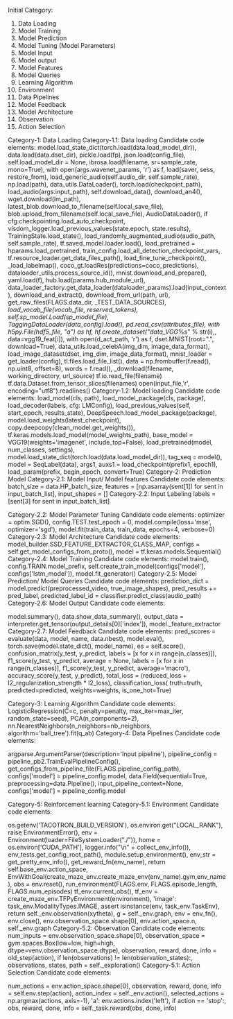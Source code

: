 Initial Category:

1.	Data Loading
2.	Model Training
3.	Model Prediction
4.	Model Tuning (Model Parameters)
5.	Model Input
6.	Model output
7.	Model Features
8.	Model Queries
9.	Learning Algorithm
10.	 Environment
11.	 Data Pipelines
12.	 Model Feedback
13.	 Model Architecture
14.	Observation
15.	Action Selection


Category-1: Data Loading
Category-1.1: Data loading
Candidate code elements:
model.load_state_dict(torch.load(data.load_model_dir)), data.load(data.dset_dir), pickle.load(fp), json.load(config_file), self.load_model_dir = None, ibrosa.load(filename, sr=sample_rate, mono=True), with open(args.wavenet_params, 'r') as f, load(saver, sess, restore_from), load_generic_audio(self.audio_dir, self.sample_rate), np.load(path), data_utils.DataLoader(), torch.load(checkpoint_path), load_audio(args.input_path), self.download_data(), download_an4(), wget.download(lm_path), latest_blob.download_to_filename(self.local_save_file), blob.upload_from_filename(self.local_save_file), AudioDataLoader(), if cfg.checkpointing.load_auto_checkpoint, visdom_logger.load_previous_values(state.epoch, state.results), TrainingState.load_state(), load_randomly_augmented_audio(audio_path, self.sample_rate), tf.saved_model.loader.load(), load_pretrained = hparams.load_pretrained, train_config.load_all_detection_checkpoint_vars, tf.resource_loader.get_data_files_path(), load_fine_tune_checkpoint(), _load_labelmap(), coco_gt.loadRes(predictions=coco_predictions), dataloader_utils.process_source_id(), mnist.download_and_prepare(), yaml.load(f), hub.load(params.hub_module_url), data_loader_factory.get_data_loader(dataloader_params).load(input_context), download_and_extract(), download_from_url(path, url), get_raw_files(FLAGS.data_dir, _TEST_DATA_SOURCES), _load_vocab_file(vocab_file, reserved_tokens), self.sp_model.Load(sp_model_file), TaggingDataLoader(data_config).load(), pd.read_csv(attributes_file), with h5py.File(hdf5_file, "a") as hf, hf.create_dataset("data_VGG_%s" % str(i),, data=vgg19_feat[i]), with open(d_act_path, 'r') as f, dset.MNIST(root=".", download=True), data_utils.load_celebA(img_dim, image_data_format), load_image_dataset(dset, img_dim, image_data_format), mnist_loader = get_loader(config), tl.files.load_file_list(), data = np.frombuffer(f.read(), np.uint8, offset=8), words = f.read(), _download(filename, working_directory, url_source)
tf.io.read_file(filename)
tf.data.Dataset.from_tensor_slices(filenames)
open(input_file,'r', encoding="utf8").readlines()
Category-1.2: Model loading
Candidate code elements:
load_model(cls, path), load_model_package(cls, package), load_decoder(labels, cfg: LMConfig), load_previous_values(self, start_epoch, results_state), DeepSpeech.load_model_package(package), model.load_weights(latest_checkpoint), copy.deepcopy(clean_model.get_weights()), tf.keras.models.load_model(model_weights_path), base_model = VGG19(weights='imagenet', include_top=False), load_pretrained(model, num_classes, settings), model.load_state_dict(torch.load(data.load_model_dir)), tag_seq = model(), model = SeqLabel(data), args1, auxs1 = load_checkpoint(prefix1, epoch1), load_param(prefix, begin_epoch, convert=True)
Category-2: Prediction Model
Category-2.1: Model Input/ Model features
Candidate code elements:
batch_size = data.HP_batch_size, features = [np.asarray(sent[1]) for sent in input_batch_list], input_shapes = []
Category-2.2: Input Labeling
labels = [sent[3] for sent in input_batch_list]

Category-2.2: Model Parameter Tuning
Candidate code elements:
optimizer = optim.SGD(), config.TEST.test_epoch = 0, model.compile(loss='mse', optimizer='sgd'), model.fit(train_data, train_data, epochs=4, verbose=0)
Category-2.3: Model Architecture
Candidate code elements:
model_builder.SSD_FEATURE_EXTRACTOR_CLASS_MAP, configs = self.get_model_configs_from_proto(), model = tf.keras.models.Sequential()
Category-2.4: Model Training
Candidate code elements:
model.train(), config.TRAIN.model_prefix, self.create_train_model(configs['model'], configs['lstm_model']), model.fit_generator()
Category-2.5: Model Prediction/ Model Queries
Candidate code elements:
prediction_dict = model.predict(preprocessed_video, true_image_shapes), pred_results += pred_label, predicted_label_id = classifier.predict_class(audio_path)
Category-2.6: Model Output
Candidate code elements:

model.summary(), data.show_data_summary(), output_data = interpreter.get_tensor(output_details[0]['index']), model._feature_extractor
Category-2.7: Model Feedback
Candidate code elements:
pred_scores = evaluate(data, model, name, data.nbest), model.eval(), torch.save(model.state_dict(), model_name), es = self.score(), confusion_matrix(y_test, y_predict, labels = [x for x in range(n_classes)]), f1_score(y_test, y_predict, average = None, labels = [x for x in range(n_classes)], f1_score(y_test, y_predict, average='macro'), accuracy_score(y_test, y_predict), total_loss = (reduced_loss + l2_regularization_strength * l2_loss), classification_loss(
        truth=truth, predicted=predicted, weights=weights, is_one_hot=True)

Category-3: Learning Algorithm
Candidate code elements:
LogisticRegression(C=c, penalty=penalty, max_iter=max_iter, random_state=seed), PCA(n_components=2), nn.NearestNeighbors(n_neighbors=nb_neighbors, algorithm='ball_tree').fit(q_ab)
Category-4: Data Pipelines
Candidate code elements:

argparse.ArgumentParser(description='Input pipeline'), pipeline_config = pipeline_pb2.TrainEvalPipelineConfig(), get_configs_from_pipeline_file(FLAGS.pipeline_config_path), configs['model'] = pipeline_config.model, data.Field(sequential=True, preprocessing=data.Pipeline(), input_pipeline_context=None, configs['model'] = pipeline_config.model

Category-5: Reinforcement learning
Category-5.1: Environment
Candidate code elements:

os.getenv('TACOTRON_BUILD_VERSION'), os.environ.get("LOCAL_RANK"), raise EnvironmentError(), env = Environment(loader=FileSystemLoader("./")), home = os.environ['CUDA_PATH'], logger.info("\n" + collect_env_info()), env_tests.get_config_root_path(), module.setup_environment(), env_str = get_pretty_env_info(), get_reward_fn(env_name), return self.base_env.action_space, EnvWithGoal(create_maze_env.create_maze_env(env_name).gym,env_name), obs = env.reset(), run_environment(FLAGS.env, FLAGS.episode_length, FLAGS.num_episodes)
tf_env.current_obs(), tf_env = create_maze_env.TFPyEnvironment(environment), 'image': task_env.ModalityTypes.IMAGE, assert isinstance(env, task_env.TaskEnv), return self._env.observation(xytheta), g = self._env.graph, env = env_fn(), env.close(), env.observation_space.shape[0], env.action_space.n, self._env.graph
Category-5.2: Observation
Candidate code elements:
num_inputs = env.observation_space.shape[0], observation_space = gym.spaces.Box(low=low, high=high, dtype=venv.observation_space.dtype), observation, reward, done, info = old_step(action), if len(observations) != len(observation_states):, observations, states, path = self._exploration()
Category-5.1: Action Selection
Candidate code elements:

num_actions = env.action_space.shape[0], observation, reward, done, info = self.env.step(action), action_index = self._env.action(), selected_actions = np.argmax(actions, axis=-1), 'a': env.actions.index('left'),   if action == 'stop':, obs, reward, done, info = self._task.reward(obs, done, info)

